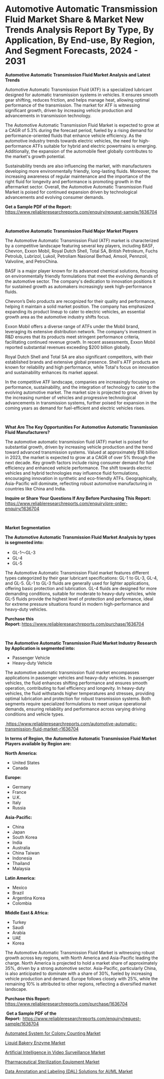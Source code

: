 <p><h1>Automotive Automatic Transmission Fluid Market Share & Market New Trends Analysis Report By Type, By Application, By End-use, By Region, And Segment Forecasts, 2024 - 2031</h1></p><p><strong>Automotive Automatic Transmission Fluid Market Analysis and Latest Trends</strong></p>
<p><p>Automotive Automatic Transmission Fluid (ATF) is a specialized lubricant designed for automatic transmission systems in vehicles. It ensures smooth gear shifting, reduces friction, and helps manage heat, allowing optimal performance of the transmission. The market for ATF is witnessing significant growth, driven by increasing vehicle production and advancements in transmission technology. </p><p>The Automotive Automatic Transmission Fluid Market is expected to grow at a CAGR of 5.3% during the forecast period, fueled by a rising demand for performance-oriented fluids that enhance vehicle efficiency. As the automotive industry trends towards electric vehicles, the need for high-performance ATFs suitable for hybrid and electric powertrains is emerging. Additionally, the expansion of the automobile fleet globally contributes to the market's growth potential. </p><p>Sustainability trends are also influencing the market, with manufacturers developing more environmentally friendly, long-lasting fluids. Moreover, the increasing awareness of regular maintenance and the importance of the right fluid for longevity and performance is promoting growth in the aftermarket sector. Overall, the Automotive Automatic Transmission Fluid Market is poised for continued expansion driven by technological advancements and evolving consumer demands.</p></p>
<p><strong>Get a Sample PDF of the Report:&nbsp;</strong> <a href="https://www.reliableresearchreports.com/enquiry/request-sample/1636704?utm_campaign=24&utm_medium=2&utm_source=Github&utm_content=ia&utm_term=07122024&utm_id=automotive-automatic-transmission-fluid">https://www.reliableresearchreports.com/enquiry/request-sample/1636704</a></p>
<p>&nbsp;</p>
<p><strong>Automotive Automatic Transmission Fluid Major Market Players</strong></p>
<p><p>The Automotive Automatic Transmission Fluid (ATF) market is characterized by a competitive landscape featuring several key players, including BASF, Chevron, Exxon Mobil, Royal Dutch Shell, Total SA, British Petroleum, Fuchs Petrolub, Lubrizol, Lukoil, Petroliam Nasional Berhad, Amsoil, Pennzoil, Valvoline, and PetroChina. </p><p>BASF is a major player known for its advanced chemical solutions, focusing on environmentally friendly formulations that meet the evolving demands of the automotive sector. The company's dedication to innovation positions it for sustained growth as automakers increasingly seek high-performance fluids.</p><p>Chevron’s Delo products are recognized for their quality and performance, helping it maintain a solid market position. The company has emphasized expanding its product lineup to cater to electric vehicles, an essential growth area as the automotive industry shifts focus.</p><p>Exxon Mobil offers a diverse range of ATFs under the Mobil brand, leveraging its extensive distribution network. The company's investment in R&D ensures that its products meet stringent performance criteria, facilitating continued revenue growth. In recent assessments, Exxon Mobil reported substantial revenues exceeding $200 billion globally.</p><p>Royal Dutch Shell and Total SA are also significant competitors, with their established brands and extensive global presence. Shell's ATF products are known for reliability and high performance, while Total's focus on innovation and sustainability enhances its market appeal.</p><p>In the competitive ATF landscape, companies are increasingly focusing on performance, sustainability, and the integration of technology to cater to the evolving automotive market. The market size is projected to grow, driven by the increasing number of vehicles and progressive technological advancements in transmission systems, further poised for expansion in the coming years as demand for fuel-efficient and electric vehicles rises.</p></p>
<p>&nbsp;</p>
<p><strong>What Are The Key Opportunities For Automotive Automatic Transmission Fluid Manufacturers?</strong></p>
<p><p>The automotive automatic transmission fluid (ATF) market is poised for substantial growth, driven by increasing vehicle production and the trend toward advanced transmission systems. Valued at approximately $16 billion in 2023, the market is expected to grow at a CAGR of over 5% through the next decade. Key growth factors include rising consumer demand for fuel efficiency and enhanced vehicle performance. The shift towards electric vehicles and hybrid technologies may influence fluid formulations, encouraging innovation in synthetic and eco-friendly ATFs. Geographically, Asia-Pacific will dominate, reflecting robust automotive manufacturing in countries like China and India.</p></p>
<p><strong>Inquire or Share Your Questions If Any Before Purchasing This Report:</strong> <a href="https://www.reliableresearchreports.com/enquiry/pre-order-enquiry/1636704?utm_campaign=24&utm_medium=2&utm_source=Github&utm_content=ia&utm_term=07122024&utm_id=automotive-automatic-transmission-fluid">https://www.reliableresearchreports.com/enquiry/pre-order-enquiry/1636704</a></p>
<p>&nbsp;</p>
<p><strong>Market Segmentation</strong></p>
<p><strong>The Automotive Automatic Transmission Fluid Market Analysis by types is segmented into:</strong></p>
<p><ul><li>GL-1～GL-3</li><li>GL-4</li><li>GL-5</li></ul></p>
<p><p>The Automotive Automatic Transmission Fluid market features different types categorized by their gear lubricant specifications: GL-1 to GL-3, GL-4, and GL-5. GL-1 to GL-3 fluids are generally used for lighter applications, offering basic protection and lubrication. GL-4 fluids are designed for more demanding conditions, suitable for moderate to heavy-duty vehicles, while GL-5 fluids provide the highest level of protection and performance, ideal for extreme pressure situations found in modern high-performance and heavy-duty vehicles.</p></p>
<p><strong>Purchase this Report:&nbsp;</strong><a href="https://www.reliableresearchreports.com/purchase/1636704?utm_campaign=24&utm_medium=2&utm_source=Github&utm_content=ia&utm_term=07122024&utm_id=automotive-automatic-transmission-fluid">https://www.reliableresearchreports.com/purchase/1636704</a></p>
<p>&nbsp;</p>
<p><strong>The Automotive Automatic Transmission Fluid Market Industry Research by Application is segmented into:</strong></p>
<p><ul><li>Passenger Vehicle</li><li>Heavy-duty Vehicle</li></ul></p>
<p><p>The automotive automatic transmission fluid market encompasses applications in passenger vehicles and heavy-duty vehicles. In passenger vehicles, the fluid enhances shifting performance and ensures smooth operation, contributing to fuel efficiency and longevity. In heavy-duty vehicles, the fluid withstands higher temperatures and stresses, providing optimal lubrication and protection for robust transmission systems. Both segments require specialized formulations to meet unique operational demands, ensuring reliability and performance across varying driving conditions and vehicle types.</p></p>
<p><a href="https://www.reliableresearchreports.com/automotive-automatic-transmission-fluid-market-r1636704?utm_campaign=24&utm_medium=2&utm_source=Github&utm_content=ia&utm_term=07122024&utm_id=automotive-automatic-transmission-fluid">&nbsp;https://www.reliableresearchreports.com/automotive-automatic-transmission-fluid-market-r1636704</a></p>
<p><strong>In terms of Region, the Automotive Automatic Transmission Fluid Market Players available by Region are:</strong></p>
<p>
    <p> <strong> North America: </strong>
        <ul>
            <li>United States</li>
            <li>Canada</li>
        </ul>
        </p> 
    <p> <strong> Europe: </strong>
        <ul>
            <li>Germany</li>
            <li>France</li>
            <li>U.K.</li>
            <li>Italy</li>
            <li>Russia</li>
        </ul>
        </p> 
    <p> <strong> Asia-Pacific: </strong>
        <ul>
            <li>China</li>
            <li>Japan</li>
            <li>South Korea</li>
            <li>India</li>
            <li>Australia</li>
            <li>China Taiwan</li>
            <li>Indonesia</li>
            <li>Thailand</li>
            <li>Malaysia</li>
        </ul>
        </p> 
    <p> <strong> Latin America: </strong>
        <ul>
            <li>Mexico</li>
            <li>Brazil</li>
            <li>Argentina Korea</li>
            <li>Colombia</li>
        </ul>
        </p> 
    <p> <strong> Middle East & Africa: </strong>
        <ul>
            <li>Turkey</li>
            <li>Saudi</li>
            <li>Arabia</li>
            <li>UAE</li>
            <li>Korea</li>
        </ul>
    </p>
    </p>
<p><p>The Automotive Automatic Transmission Fluid Market is witnessing robust growth across key regions, with North America and Asia-Pacific leading the charge. North America is projected to hold a market share of approximately 35%, driven by a strong automotive sector. Asia-Pacific, particularly China, is also anticipated to dominate with a share of 30%, fueled by increasing vehicle production and demand. Europe follows closely with 25%, while the remaining 10% is attributed to other regions, reflecting a diversified market landscape.</p></p>
<p><strong>Purchase this Report: </strong><a href="https://www.reliableresearchreports.com/purchase/1636704?utm_campaign=24&utm_medium=2&utm_source=Github&utm_content=ia&utm_term=07122024&utm_id=automotive-automatic-transmission-fluid">https://www.reliableresearchreports.com/purchase/1636704</a></p>
<p>&nbsp;<strong>Get a Sample PDF of the Report:&nbsp;&nbsp;</strong><a href="https://www.reliableresearchreports.com/enquiry/request-sample/1636704?utm_campaign=24&utm_medium=2&utm_source=Github&utm_content=ia&utm_term=07122024&utm_id=automotive-automatic-transmission-fluid">https://www.reliableresearchreports.com/enquiry/request-sample/1636704</a></p>
<p><strong></strong></p>
<p><p><a href="https://issuu.com/reportprime-2/docs/automated-system-for-colony-counting-market-size-2?utm_campaign=24&utm_medium=2&utm_source=Github&utm_content=ia&utm_term=07122024&utm_id=automotive-automatic-transmission-fluid">Automated System for Colony Counting Market</a></p><p><a href="https://github.com/elizabethdagraca/Market-Research-Report-List-5/blob/main/liquid-bakery-enzyme-market.md?utm_campaign=24&utm_medium=2&utm_source=Github&utm_content=ia&utm_term=07122024&utm_id=automotive-automatic-transmission-fluid">Liquid Bakery Enzyme Market</a></p><p><a href="https://www.linkedin.com/pulse/futur-trend-quest-sl8ue?utm_campaign=24&utm_medium=2&utm_source=Github&utm_content=ia&utm_term=07122024&utm_id=automotive-automatic-transmission-fluid">Artificial Intelligence in Video Surveillance Market</a></p><p><a href="https://www.linkedin.com/pulse/futur-trend-quest-sl8ue?utm_campaign=24&utm_medium=2&utm_source=Github&utm_content=ia&utm_term=07122024&utm_id=automotive-automatic-transmission-fluid">Pharmaceutical Sterilization Equipment Market</a></p><p><a href="https://issuu.com/reportprime-2/docs/data-annotation-and-labeling-dal-solutions-for-aim?utm_campaign=24&utm_medium=2&utm_source=Github&utm_content=ia&utm_term=07122024&utm_id=automotive-automatic-transmission-fluid">Data Annotation and Labeling (DAL) Solutions for AI/ML Market</a></p></p>